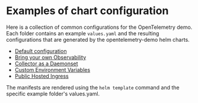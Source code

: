 # Examples of chart configuration

Here is a collection of common configurations for the OpenTelemetry demo.  Each folder contains an example `values.yaml` and the resulting configurations that are generated by the opentelemetry-demo helm charts.

- [Default configuration](default)
- [Bring your own Observability](bring-your-own-observability)
- [Collector as a Daemonset](collector-as-daemonset)
- [Custom Environment Variables](custom-environment-variables)
- [Public Hosted Ingress](public-hosted-ingress)

The manifests are rendered using the `helm template` command and the specific example folder's values.yaml.

